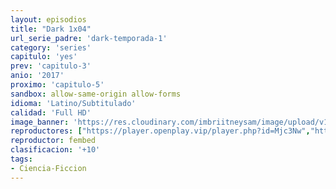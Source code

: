 ```yaml
---
layout: episodios
title: "Dark 1x04"
url_serie_padre: 'dark-temporada-1'
category: 'series'
capitulo: 'yes'
prev: 'capitulo-3'
anio: '2017'
proximo: 'capitulo-5'
sandbox: allow-same-origin allow-forms
idioma: 'Latino/Subtitulado'
calidad: 'Full HD'
image_banner: 'https://res.cloudinary.com/imbriitneysam/image/upload/v1547164649/dark-banner-min.jpg'
reproductores: ["https://player.openplay.vip/player.php?id=Mjc3Nw","https://api.cuevana3.io/rr/gd.php?h=ek5lbm9xYWNrS0xJMVp5b21KREk0dFBLbjVkaHhkRGdrOG1jbnBpUnhhS1ZtWHQ1ZDlpaXVNblplWHVvbEplcnpwZC9xbnUxcDlmSDJKV2NkOHFucEp1U3FadVkyUT09"]
reproductor: fembed
clasificacion: '+10'
tags:
- Ciencia-Ficcion
---
```












